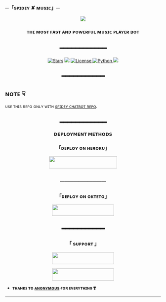 ### ─「sᴘɪᴅᴇʏ ✘ ᴍᴜsɪᴄ」─

<p align="center">
  <img src="https://telegra.ph/file/3e81d08db1a144c6a2f6b.jpg">
</p>

<h3 align="center">
 ᴛʜᴇ ᴍᴏsᴛ ғᴀsᴛ ᴀɴᴅ ᴩᴏᴡᴇʀғᴜʟ ᴍᴜsɪᴄ ᴩʟᴀʏᴇʀ ʙᴏᴛ
</h3>
<h2 align="center">
━━━━━━━━━━━━
</h2>

<p align="center">
<a href="https://github.com/Devarora-0981/VickMusic/stargazers"><img src="https://img.shields.io/github/stars/Devarora-0981/VickMusic?color=black&logo=github&logoColor=black&style=for-the-badge" alt="Stars" /></a>
<a href="https://github.com/Devarora-0981/VickMusic/network/members"> <img src="https://img.shields.io/github/forks/Devarora-0981/VickMusic?color=black&logo=github&logoColor=black&style=for-the-badge" /></a>
<a href="https://github.com/Devarora-0981/VickMusic/blob/master/LICENSE"> <img src="https://img.shields.io/badge/License-MIT-blueviolet?style=for-the-badge" alt="License" /> </a>
<a href="https://www.python.org/"> <img src="https://img.shields.io/badge/Written%20in-Python-skyblue?style=for-the-badge&logo=python" alt="Python" /> </a>
<a href="https://github.com/Devarora-0981/VickMusic/commits/AnonymousR1025"> <img src="https://img.shields.io/github/last-commit/Devarora-0981/VickMusic?color=black&logo=github&logoColor=black&style=for-the-badge" /></a>
</p>

<h2 align="center">
━━━━━━━━━━━
</h2>


## ɴᴏᴛᴇ ☟︎︎︎
ᴜsᴇ ᴛʜɪs ʀᴇᴘᴏ ᴏɴʟʏ ᴡɪᴛʜ [sᴘɪᴅᴇʏ ᴄʜᴀᴛʙᴏᴛ ʀᴇᴘᴏ](https://github.com/Devarora-0981/VickM).

<h2 align="center">
━━━━━━━━━━━━
</h2>

<p align="center">
<b>𝗗𝗘𝗣𝗟𝗢𝗬𝗠𝗘𝗡𝗧 𝗠𝗘𝗧𝗛𝗢𝗗𝗦</b>
</p>

<h3 align="center">
「ᴅᴇᴩʟᴏʏ ᴏɴ ʜᴇʀᴏᴋᴜ」
</h3>
<p align="center"><a href="https://dashboard.heroku.com/new?template=https://github.com/NeonTF/MusicBot"> <img src="https://img.shields.io/badge/Deploy%20On%20Heroku-purple?style=for-the-badge&logo=heroku" width="220" height="38.45"/></a></p>
<h2 align="center">
──────────
</h2>

<h3 align="center">
「ᴅᴇᴩʟᴏʏ ᴏɴ ᴏᴋᴛᴇᴛᴏ」
</h3>
<p align="center"><a href="https://cloud.okteto.com/deploy?repository=https://github.com/Devarora-0981/SpideyMusic"><img src="https://img.shields.io/badge/Deploy%20On%20Okteto-informational?style=for-the-badge&logo=Okteto" width="200" height="35.45"/></a></p>

<h2 align="center">
━━━━━━━━━━━
</h2>

<h3 align="center">
「 sᴜᴩᴩᴏʀᴛ 」
</h3>

<p align="center">
<a href="https://telegram.me/WE_RFRIENDS"><img src="https://img.shields.io/badge/-Support%20Group-black.svg?style=for-the-badge&logo=Telegram" width="200" height="38.5"/></a>
</p>
<p align="center">
<a href="https://telegram.me/DEVBOTZ"><img src="https://img.shields.io/badge/-Support%20Channel-black.svg?style=for-the-badge&logo=Telegram" width="200" height="38.5"/></a>
</p>

- **ᴛʜᴀɴᴋꜱ ᴛᴏ [ᴀɴᴏɴʏᴍᴏᴜs](https://t.me/anonymous_was_bot) ғᴏʀ ᴇᴠᴇʀʏᴛʜɪɴɢ ❣️**

----------------------------------------------------------
